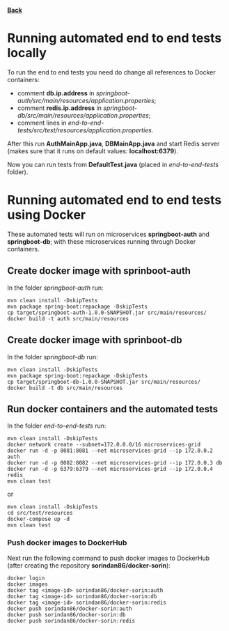 **[Back](../README.md)**

# Running automated end to end tests locally

To run the end to end tests you need do change all references to Docker containers:
- comment **db.ip.address** in *springboot-auth/src/main/resources/application.properties*;
- comment **redis.ip.address** in *springboot-db/src/main/resources/application.properties*;
- comment lines in *end-to-end-tests/src/test/resources/application.properties*.

After this run **AuthMainApp.java**, **DBMainApp.java** and start Redis server (makes sure that it runs on default values: **localhost:6379**).

Now you can run tests from **DefaultTest.java** (placed in *end-to-end-tests* folder).

# Running automated end to end tests using Docker

These automated tests will run on microservices **springboot-auth** and **springboot-db**; with these microservices running through Docker containers.

## Create docker image with sprinboot-auth

In the folder *springboot-auth* run:
```shell script
mvn clean install -DskipTests
mvn package spring-boot:repackage -DskipTests
cp target/springboot-auth-1.0.0-SNAPSHOT.jar src/main/resources/
docker build -t auth src/main/resources
```

## Create docker image with sprinboot-db

In the folder *springboot-db* run:
```shell script
mvn clean install -DskipTests
mvn package spring-boot:repackage -DskipTests
cp target/springboot-db-1.0.0-SNAPSHOT.jar src/main/resources/
docker build -t db src/main/resources
```

## Run docker containers and the automated tests

In the folder *end-to-end-tests* run:
```shell script
mvn clean install -DskipTests
docker network create --subnet=172.0.0.0/16 microservices-grid
docker run -d -p 8081:8081 --net microservices-grid --ip 172.0.0.2 auth
docker run -d -p 8082:8082 --net microservices-grid --ip 172.0.0.3 db
docker run -d -p 6379:6379 --net microservices-grid --ip 172.0.0.4 redis
mvn clean test
```
or
```shell script
mvn clean install -DskipTests
cd src/test/resources
docker-compose up -d
mvn clean test
```

### Push docker images to DockerHub

Next run the following command to push docker images to DockerHub (after creating the repository **sorindan86/docker-sorin**):
```shell script
docker login
docker images
docker tag <image-id> sorindan86/docker-sorin:auth
docker tag <image-id> sorindan86/docker-sorin:db
docker tag <image-id> sorindan86/docker-sorin:redis
docker push sorindan86/docker-sorin:auth
docker push sorindan86/docker-sorin:db
docker push sorindan86/docker-sorin:redis
```